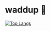 # waddup 👋

[![Top Langs](https://github-readme-stats.vercel.app/api/top-langs/?username=seyhanvankhan&langs_count=10&layout=compact&theme=algolia)](https://github.com/seyhanvankhan/seyhanvankhan)

<!--
&nbsp;             |  Current Project
:-------------------------:|:-------------------------:
[![Top Langs](https://github-readme-stats.vercel.app/api/top-langs/?username=seyhanvankhan&langs_count=10&layout=compact&theme=algolia)](https://github.com/seyhanvankhan/seyhanvankhan)  |  [![Readme Card](https://github-readme-stats.vercel.app/api/pin/?username=alizehkhan&repo=wandern&theme=algolia)](https://github.com/alizehkhan/wandern)
-->

<!--
**seyhanvankhan/seyhanvankhan** is a ✨ _special_ ✨ repository because its `README.md` (this file) appears on your GitHub profile.

Here are some ideas to get you started:

- 🔭 I’m currently working on ...
- 🌱 I’m currently learning ...
- 👯 I’m looking to collaborate on ...
- 🤔 I’m looking for help with ...
- 💬 Ask me about ...
- 📫 How to reach me: ...
- 😄 Pronouns: ...
- ⚡ Fun fact: ...
-->

